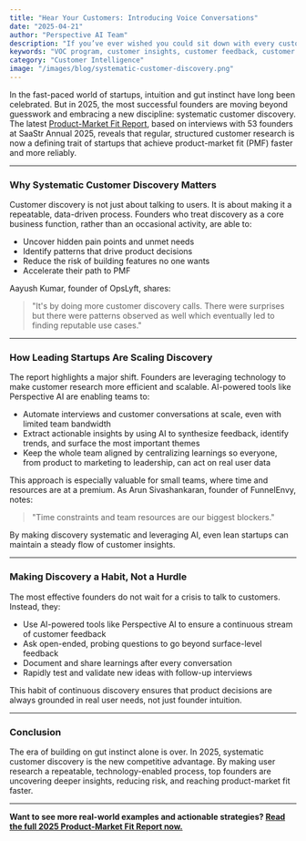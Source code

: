 ```yaml
---
title: "Hear Your Customers: Introducing Voice Conversations"
date: "2025-04-21"
author: "Perspective AI Team"
description: "If you’ve ever wished you could sit down with every customer and just ask… now you can."
keywords: "VOC program, customer insights, customer feedback, customer experience, customer understanding, voice conversations"
category: "Customer Intelligence"
image: "/images/blog/systematic-customer-discovery.png"
---
```


In the fast-paced world of startups, intuition and gut instinct have long been celebrated. But in 2025, the most successful founders are moving beyond guesswork and embracing a new discipline: systematic customer discovery. The latest [Product-Market Fit Report](https://getperspective.ai/highlight/682bb4a90c27c1b47da0ea85?utm_campaign=saastr&utm_source=blog&utm_content=systematic-customer-discovery), based on interviews with 53 founders at SaaStr Annual 2025, reveals that regular, structured customer research is now a defining trait of startups that achieve product-market fit (PMF) faster and more reliably.

---

### Why Systematic Customer Discovery Matters

Customer discovery is not just about talking to users. It is about making it a repeatable, data-driven process. Founders who treat discovery as a core business function, rather than an occasional activity, are able to:

- Uncover hidden pain points and unmet needs
- Identify patterns that drive product decisions
- Reduce the risk of building features no one wants
- Accelerate their path to PMF

Aayush Kumar, founder of OpsLyft, shares:
> "It's by doing more customer discovery calls. There were surprises but there were patterns observed as well which eventually led to finding reputable use cases."

---

### How Leading Startups Are Scaling Discovery

The report highlights a major shift. Founders are leveraging technology to make customer research more efficient and scalable. AI-powered tools like Perspective AI are enabling teams to:

- Automate interviews and customer conversations at scale, even with limited team bandwidth
- Extract actionable insights by using AI to synthesize feedback, identify trends, and surface the most important themes
- Keep the whole team aligned by centralizing learnings so everyone, from product to marketing to leadership, can act on real user data

This approach is especially valuable for small teams, where time and resources are at a premium. As Arun Sivashankaran, founder of FunnelEnvy, notes:
> "Time constraints and team resources are our biggest blockers."

By making discovery systematic and leveraging AI, even lean startups can maintain a steady flow of customer insights.

---

### Making Discovery a Habit, Not a Hurdle

The most effective founders do not wait for a crisis to talk to customers. Instead, they:

- Use AI-powered tools like Perspective AI to ensure a continuous stream of customer feedback
- Ask open-ended, probing questions to go beyond surface-level feedback
- Document and share learnings after every conversation
- Rapidly test and validate new ideas with follow-up interviews

This habit of continuous discovery ensures that product decisions are always grounded in real user needs, not just founder intuition.

---

### Conclusion

The era of building on gut instinct alone is over. In 2025, systematic customer discovery is the new competitive advantage. By making user research a repeatable, technology-enabled process, top founders are uncovering deeper insights, reducing risk, and reaching product-market fit faster.

---

**Want to see more real-world examples and actionable strategies? [Read the full 2025 Product-Market Fit Report now.](https://getperspective.ai/highlight/682bb4a90c27c1b47da0ea85?utm_campaign=saastr&utm_source=blog&utm_content=systematic-customer-discovery)**


